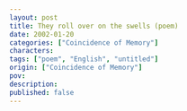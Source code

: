 ```yaml
---
layout: post
title: They roll over on the swells (poem)
date: 2002-01-20
categories: ["Coincidence of Memory"]
characters: 
tags: ["poem", "English", "untitled"]
origin: ["Coincidence of Memory"]
pov: 
description: 
published: false
---
```

